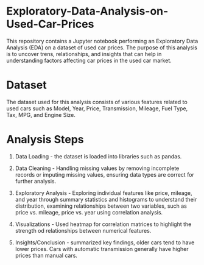 # Exploratory-Data-Analysis-on-Used-Car-Prices

This repository contains a Jupyter notebook performing an Exploratory Data Analysis (EDA) on a dataset of used car prices. The purpose of this analysis is to uncover trens, relationships, and insights that can help in understanding factors affecting car prices in the used car market.

# Dataset

The dataset used for this analysis consists of various features related to used cars such as Model, Year, Price, Transmission, Mileage, Fuel Type, Tax, MPG, and Engine Size.

# Analysis Steps

1) Data Loading - the dataset is loaded into libraries such as pandas.
  
2) Data Cleaning - Handling missing values by removing incomplete records or imputing missing values, ensuring data types are correct for further analysis.

3) Exploratory Analysis - Exploring individual features like price, mileage, and year through summary statistics and histograms to understand their distribution, examining relationships between two variables, such as price vs. mileage, price vs. year using correlation analysis.

4) Visualizations - Used heatmap for correlation matrices to highlight the strength od relationships between numerical features.

5) Insights/Conclusion - summarized key findings, older cars tend to have lower prices. Cars with automatic transmission generally have higher prices than manual cars.
